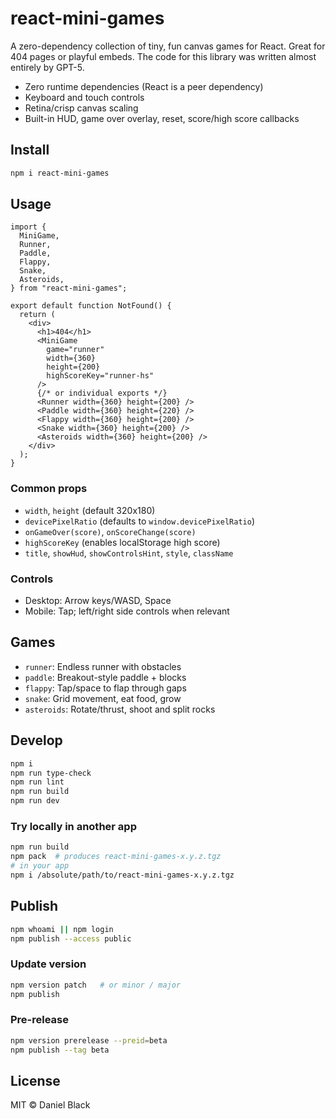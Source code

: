 # react-mini-games

A zero-dependency collection of tiny, fun canvas games for React. Great for 404 pages or playful embeds. The code for this library was written almost entirely by GPT-5.

- Zero runtime dependencies (React is a peer dependency)
- Keyboard and touch controls
- Retina/crisp canvas scaling
- Built-in HUD, game over overlay, reset, score/high score callbacks

## Install

```bash
npm i react-mini-games
```

## Usage

```tsx
import {
  MiniGame,
  Runner,
  Paddle,
  Flappy,
  Snake,
  Asteroids,
} from "react-mini-games";

export default function NotFound() {
  return (
    <div>
      <h1>404</h1>
      <MiniGame
        game="runner"
        width={360}
        height={200}
        highScoreKey="runner-hs"
      />
      {/* or individual exports */}
      <Runner width={360} height={200} />
      <Paddle width={360} height={220} />
      <Flappy width={360} height={200} />
      <Snake width={360} height={200} />
      <Asteroids width={360} height={200} />
    </div>
  );
}
```

### Common props

- `width`, `height` (default 320x180)
- `devicePixelRatio` (defaults to `window.devicePixelRatio`)
- `onGameOver(score)`, `onScoreChange(score)`
- `highScoreKey` (enables localStorage high score)
- `title`, `showHud`, `showControlsHint`, `style`, `className`

### Controls

- Desktop: Arrow keys/WASD, Space
- Mobile: Tap; left/right side controls when relevant

## Games

- `runner`: Endless runner with obstacles
- `paddle`: Breakout-style paddle + blocks
- `flappy`: Tap/space to flap through gaps
- `snake`: Grid movement, eat food, grow
- `asteroids`: Rotate/thrust, shoot and split rocks

## Develop

```bash
npm i
npm run type-check
npm run lint
npm run build
npm run dev
```

### Try locally in another app

```bash
npm run build
npm pack  # produces react-mini-games-x.y.z.tgz
# in your app
npm i /absolute/path/to/react-mini-games-x.y.z.tgz
```

## Publish

```bash
npm whoami || npm login
npm publish --access public
```

### Update version

```bash
npm version patch   # or minor / major
npm publish
```

### Pre-release

```bash
npm version prerelease --preid=beta
npm publish --tag beta
```

## License

MIT © Daniel Black
